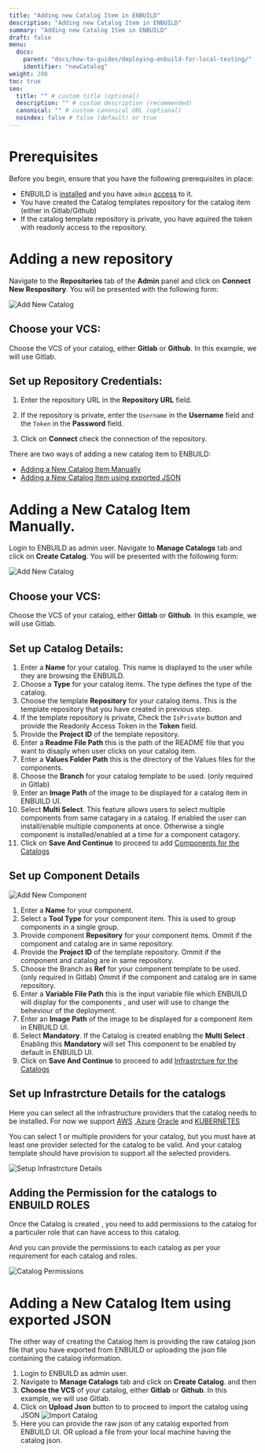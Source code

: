 ```yaml
---
title: "Adding new Catalog Item in ENBUILD"
description: "Adding new Catalog Item in ENBUILD"
summary: "Adding new Catalog Item in ENBUILD"
draft: false
menu:
  docs:
    parent: "docs/how-to-guides/deploying-enbuild-for-local-testing/"
    identifier: "newCatalog"
weight: 208
toc: true
seo:
  title: "" # custom title (optional)
  description: "" # custom description (recommended)
  canonical: "" # custom canonical URL (optional)
  noindex: false # false (default) or true
---
```


# Prerequisites
Before you begin, ensure that you have the following prerequisites in place:
- ENBUILD is [installed](https://enbuild-docs.vivplatform.io/docs/how-to-guides/deploying-enbuild-for-local-testing/) and you have `admin` [access](https://enbuild-docs.vivplatform.io/docs/how-to-guides/configuring-enbuild/#set-the-admin-password) to it. 
- You have created the Catalog templates repository for the catalog item (either in Gitlab/Github) 
- If the catalog template repository is private, you have aquired the token with readonly access to the repository.

# Adding a new repository

Navigate to the **Repositories** tab of the **Admin** panel and click on **Connect New Respository**. You will be presented with the following form:

<picture><img src="/images/how-to-guides/createCatalog.png" alt="Add New Catalog"></img></picture>

## Choose your VCS:
Choose the VCS of your catalog, either **Gitlab** or **Github**. In this example, we will use Gitlab.

## Set up Repository Credentials:

1. Enter the repository URL in the **Repository URL** field.

2. If the repository is private, enter the `Username` in the  **Username** field and the `Token` in the **Password** field.

4. Click on **Connect** check the connection of the repository.

There are two ways of adding a new catalog item to ENBUILD:
- [Adding a New Catalog Item Manually](#adding-a-new-catalog-item-manually)
- [Adding a New Catalog Item using exported JSON](#adding-a-new-catalog-item-using-exported-json)

# Adding a New Catalog Item Manually.
Login to ENBUILD as admin user.
Navigate to **Manage Catalogs** tab and click on **Create Catalog**. You will be presented with the following form:

<picture><img src="/images/how-to-guides/createCatalog.png" alt="Add New Catalog"></img></picture>

## Choose your VCS:
Choose the VCS of your catalog, either **Gitlab** or **Github**. In this example, we will use Gitlab.

## Set up Catalog Details:
1. Enter a **Name** for your catalog. This name is displayed to the user while they are browsing the ENBUILD.
2. Choose a **Type** for your catalog items. The type defines the type of the catalog. 
3. Choose the template  **Repository** for your catalog items. This is the template repository that you have created in previous step.
4. If the template repository is private, Check the `IsPrivate` button and provide the Readonly Access Token in the **Token** field.
5. Provide the **Project ID** of the template repository. 
6. Enter a **Readme File Path** this is the path of the README file that you want to disaply when user clicks on your catalog item.
7. Enter a **Values Folder Path** this is the directory of the  Values files for the components.
8. Choose the **Branch** for your catalog template to be used. (only required in Gitlab)
9. Enter an  **Image Path** of the image to be displayed for a catalog item in ENBUILD UI.
10. Select **Multi Select**. This feature allows users to select multiple components from same catagary in a catalog. If enabled the user can install/enable multiple components at once. Otherwise a single component is installed/enabled at a time for a component catagory.
11. Click on **Save And Continue** to proceed to add [Components for the Catalogs](#set-up-component-details)

## Set up Component Details

<picture><img src="/images/how-to-guides/createComponent.png" alt="Add New Component"></img></picture>

1. Enter a **Name** for your component.
2. Select a **Tool Type** for your component item. This is used to group components in a single group.
3. Provide component **Repository** for your component items. Ommit if the component and catalog are in same repository.
4. Provide the **Project ID** of the template repository. Ommit if the component and catalog are in same repository.
5. Choose the Branch as **Ref** for your component template to be used. (only required in Gitlab) Ommit if the component and catalog are in same repository.
6. Enter a **Variable File Path** this is the input variable file which ENBUILD will display for the components , and user will use to change the beheviour of the deployment.
7. Enter an  **Image Path** of the image to be displayed for a component item in ENBUILD UI.
8. Select **Mandatory**. If the Catalog is created enabling the **Multi Select** . Enabling this **Mandatory**  will set This component to be enabled by default in ENBUILD UI.
9. Click on **Save And Continue** to proceed to add [Infrastrcture for the Catalogs](#set-up-infrastrcture-details-for-the-catalogs)

## Set up Infrastrcture Details for the catalogs
Here you can select all the infrastructure providers that the catalog needs to be installed.
For now we support [AWS](https://docs.enbuild.io/en/latest/aws/) ,[Azure](https://docs.enbuild.io/en/latest/azure/)  [Oracle](https://docs.enbuild.io/en/latest/aws/) and  [KUBERNETES ](https://docs.enbuild.io/en/latest/aws/)

You can select 1 or multiple providers for your catalog, but you must have at least one provider selected for the catalog to be valid. 
And your catalog template should have provision to support all the selected providers. 

<picture><img src="/images/how-to-guides/catalogInfraSetup.png" alt="Setup Infrastrcture Details"></img></picture>

## Adding the Permission for the catalogs to ENBUILD ROLES

Once the Catalog is created , you need to add permissions to the catalog for a particuler role that can have access to this catalog.

And you can provide the permissions to each catalog as per your requirement for each catalog and roles.

<picture><img src="/images/how-to-guides/catalogPermissions.png" alt="Catalog Permissions"></img></picture>

# Adding a New Catalog Item using exported JSON

The other way of creating the Catalog Item is providing the raw catalog json file that you have exported from ENBUILD or uploading the json file containing the catalog information.

1. Login to ENBUILD as admin user.
2. Navigate to **Manage Catalogs** tab and click on **Create Catalog**. and then 
3. **Choose the VCS**  of your catalog, either **Gitlab** or **Github**. In this example, we will use Gitlab. 
4. Click on **Upload Json** button to to proceed to import the catalog using JSON 
<picture><img src="/images/how-to-guides/catalogImport.png" alt="Import Catalog"></img></picture>
5. Here you can provide the raw json of any catalog exported from ENBUILD UI. OR upload a file from your local machine having the catalog json.